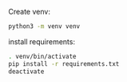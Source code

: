 Create venv:
```sh
python3 -m venv venv
```

install requirements:
```sh
. venv/bin/activate
pip install -r requirements.txt
deactivate
```
